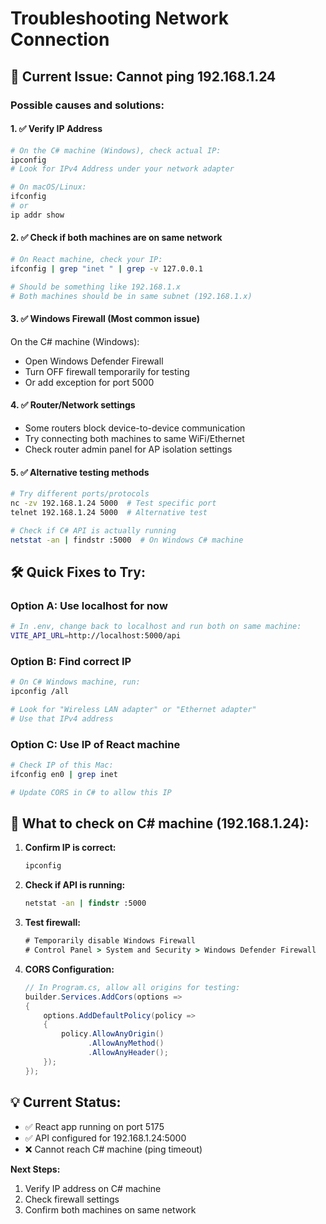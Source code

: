 # Troubleshooting Network Connection

## 🚨 Current Issue: Cannot ping 192.168.1.24

### Possible causes and solutions:

#### 1. ✅ Verify IP Address
```bash
# On the C# machine (Windows), check actual IP:
ipconfig
# Look for IPv4 Address under your network adapter

# On macOS/Linux:
ifconfig
# or
ip addr show
```

#### 2. ✅ Check if both machines are on same network
```bash
# On React machine, check your IP:
ifconfig | grep "inet " | grep -v 127.0.0.1

# Should be something like 192.168.1.x
# Both machines should be in same subnet (192.168.1.x)
```

#### 3. ✅ Windows Firewall (Most common issue)
On the C# machine (Windows):
- Open Windows Defender Firewall
- Turn OFF firewall temporarily for testing
- Or add exception for port 5000

#### 4. ✅ Router/Network settings
- Some routers block device-to-device communication
- Try connecting both machines to same WiFi/Ethernet
- Check router admin panel for AP isolation settings

#### 5. ✅ Alternative testing methods
```bash
# Try different ports/protocols
nc -zv 192.168.1.24 5000  # Test specific port
telnet 192.168.1.24 5000  # Alternative test

# Check if C# API is actually running
netstat -an | findstr :5000  # On Windows C# machine
```

## 🛠 Quick Fixes to Try:

### Option A: Use localhost for now
```bash
# In .env, change back to localhost and run both on same machine:
VITE_API_URL=http://localhost:5000/api
```

### Option B: Find correct IP
```bash
# On C# Windows machine, run:
ipconfig /all

# Look for "Wireless LAN adapter" or "Ethernet adapter"
# Use that IPv4 address
```

### Option C: Use IP of React machine
```bash
# Check IP of this Mac:
ifconfig en0 | grep inet

# Update CORS in C# to allow this IP
```

## 🔧 What to check on C# machine (192.168.1.24):

1. **Confirm IP is correct:**
   ```cmd
   ipconfig
   ```

2. **Check if API is running:**
   ```cmd
   netstat -an | findstr :5000
   ```

3. **Test firewall:**
   ```cmd
   # Temporarily disable Windows Firewall
   # Control Panel > System and Security > Windows Defender Firewall
   ```

4. **CORS Configuration:**
   ```csharp
   // In Program.cs, allow all origins for testing:
   builder.Services.AddCors(options =>
   {
       options.AddDefaultPolicy(policy =>
       {
           policy.AllowAnyOrigin()
                 .AllowAnyMethod()
                 .AllowAnyHeader();
       });
   });
   ```

## 💡 Current Status:
- ✅ React app running on port 5175
- ✅ API configured for 192.168.1.24:5000
- ❌ Cannot reach C# machine (ping timeout)

**Next Steps:**
1. Verify IP address on C# machine
2. Check firewall settings
3. Confirm both machines on same network
